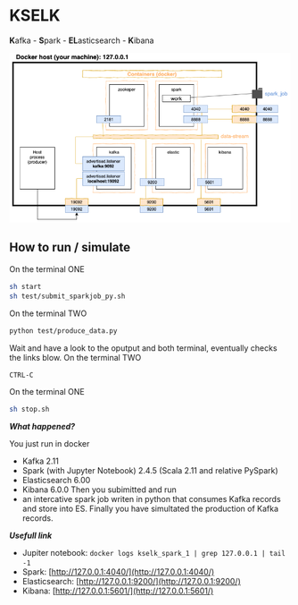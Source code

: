 # KSELK

**K**afka - **S**park - **EL**asticsearch - **K**ibana

![](doc/archi.png)

## How to run / simulate
On the terminal ONE
```sh
sh start
sh test/submit_sparkjob_py.sh
```
On the terminal TWO
```sh
python test/produce_data.py
```
Wait and have a look to the oputput and both terminal, eventually checks the links blow.
On the terminal TWO
```sh
CTRL-C
```
On the terminal ONE
```sh
sh stop.sh
```

***What happened?***

You just run in docker 
- Kafka 2.11
- Spark (with Jupyter Notebook) 2.4.5 (Scala 2.11 and relative PySpark) 
- Elasticsearch 6.00
- Kibana 6.0.0
Then you subimitted and run
- an intercative spark job writen in python that consumes Kafka records and store into ES.
Finally you have simultated the production of Kafka records.

***Usefull link***
- Jupiter notebook: ``` docker logs kselk_spark_1 | grep 127.0.0.1 | tail -1 ```
- Spark: [http://127.0.0.1:4040/](http://127.0.0.1:4040/)
- Elasticsearch: [http://127.0.0.1:9200/](http://127.0.0.1:9200/)
- Kibana: [http://127.0.0.1:5601/](http://127.0.0.1:5601/)